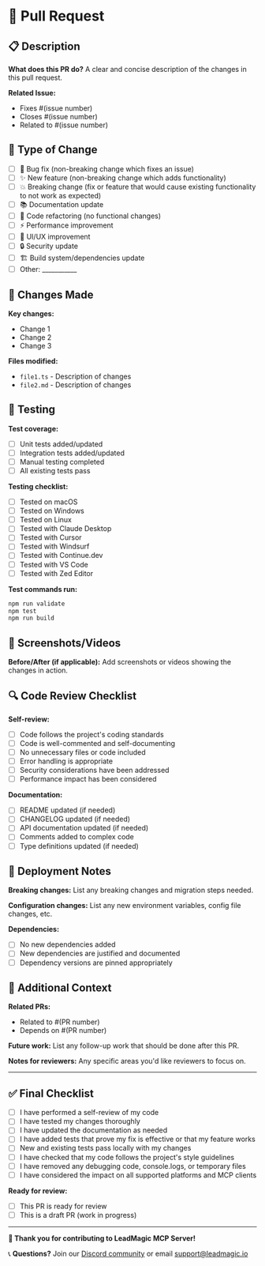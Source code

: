 # 🔄 Pull Request

## 📋 Description

**What does this PR do?**
A clear and concise description of the changes in this pull request.

**Related Issue:**
- Fixes #(issue number)
- Closes #(issue number)
- Related to #(issue number)

## 🧪 Type of Change

- [ ] 🐛 Bug fix (non-breaking change which fixes an issue)
- [ ] ✨ New feature (non-breaking change which adds functionality)
- [ ] 💥 Breaking change (fix or feature that would cause existing functionality to not work as expected)
- [ ] 📚 Documentation update
- [ ] 🔧 Code refactoring (no functional changes)
- [ ] ⚡ Performance improvement
- [ ] 🎨 UI/UX improvement
- [ ] 🔒 Security update
- [ ] 🏗️ Build system/dependencies update
- [ ] Other: ___________

## 🎯 Changes Made

**Key changes:**
- Change 1
- Change 2
- Change 3

**Files modified:**
- `file1.ts` - Description of changes
- `file2.md` - Description of changes

## 🧪 Testing

**Test coverage:**
- [ ] Unit tests added/updated
- [ ] Integration tests added/updated
- [ ] Manual testing completed
- [ ] All existing tests pass

**Testing checklist:**
- [ ] Tested on macOS
- [ ] Tested on Windows
- [ ] Tested on Linux
- [ ] Tested with Claude Desktop
- [ ] Tested with Cursor
- [ ] Tested with Windsurf
- [ ] Tested with Continue.dev
- [ ] Tested with VS Code
- [ ] Tested with Zed Editor

**Test commands run:**
```bash
npm run validate
npm test
npm run build
```

## 📸 Screenshots/Videos

**Before/After (if applicable):**
Add screenshots or videos showing the changes in action.

## 🔍 Code Review Checklist

**Self-review:**
- [ ] Code follows the project's coding standards
- [ ] Code is well-commented and self-documenting
- [ ] No unnecessary files or code included
- [ ] Error handling is appropriate
- [ ] Security considerations have been addressed
- [ ] Performance impact has been considered

**Documentation:**
- [ ] README updated (if needed)
- [ ] CHANGELOG updated (if needed)
- [ ] API documentation updated (if needed)
- [ ] Comments added to complex code
- [ ] Type definitions updated (if needed)

## 🚀 Deployment Notes

**Breaking changes:**
List any breaking changes and migration steps needed.

**Configuration changes:**
List any new environment variables, config file changes, etc.

**Dependencies:**
- [ ] No new dependencies added
- [ ] New dependencies are justified and documented
- [ ] Dependency versions are pinned appropriately

## 🔗 Additional Context

**Related PRs:**
- Related to #(PR number)
- Depends on #(PR number)

**Future work:**
List any follow-up work that should be done after this PR.

**Notes for reviewers:**
Any specific areas you'd like reviewers to focus on.

---

## ✅ Final Checklist

- [ ] I have performed a self-review of my code
- [ ] I have tested my changes thoroughly
- [ ] I have updated the documentation as needed
- [ ] I have added tests that prove my fix is effective or that my feature works
- [ ] New and existing tests pass locally with my changes
- [ ] I have checked that my code follows the project's style guidelines
- [ ] I have removed any debugging code, console.logs, or temporary files
- [ ] I have considered the impact on all supported platforms and MCP clients

**Ready for review:**
- [ ] This PR is ready for review
- [ ] This is a draft PR (work in progress)

---

**🤝 Thank you for contributing to LeadMagic MCP Server!**

📞 **Questions?** Join our [Discord community](https://discord.gg/leadmagic) or email support@leadmagic.io 